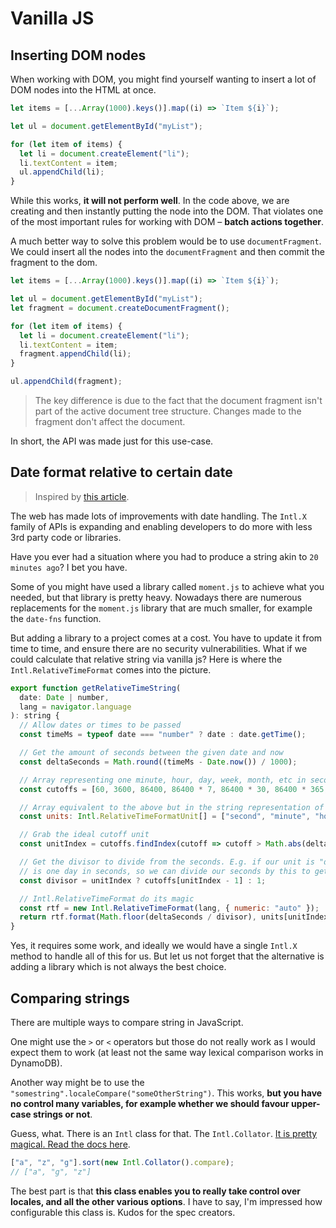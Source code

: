 # Vanilla JS

## Inserting DOM nodes

When working with DOM, you might find yourself wanting to insert a lot of DOM nodes into the HTML at once.

```js
let items = [...Array(1000).keys()].map((i) => `Item ${i}`);

let ul = document.getElementById("myList");

for (let item of items) {
  let li = document.createElement("li");
  li.textContent = item;
  ul.appendChild(li);
}
```

While this works, **it will not perform well**. In the code above, we are creating and then instantly putting the node into the DOM. That violates one of the most important rules for working with DOM – **batch actions together**.

A much better way to solve this problem would be to use `documentFragment`. We could insert all the nodes into the `documentFragment` and then commit the fragment to the dom.

```js
let items = [...Array(1000).keys()].map((i) => `Item ${i}`);

let ul = document.getElementById("myList");
let fragment = document.createDocumentFragment();

for (let item of items) {
  let li = document.createElement("li");
  li.textContent = item;
  fragment.appendChild(li);
}

ul.appendChild(fragment);
```

> The key difference is due to the fact that the document fragment isn't part of the active document tree structure. Changes made to the fragment don't affect the document.

In short, the API was made just for this use-case.

## Date format relative to certain date

> Inspired by [this article](https://www.builder.io/blog/relative-time).

The web has made lots of improvements with date handling. The `Intl.X` family of APIs is expanding and enabling developers to do more with less 3rd party code or libraries.

Have you ever had a situation where you had to produce a string akin to `20 minutes ago`? I bet you have.

Some of you might have used a library called `moment.js` to achieve what you needed, but that library is pretty heavy. Nowadays there are numerous replacements for the `moment.js` library that are much smaller, for example the `date-fns` function.

But adding a library to a project comes at a cost. You have to update it from time to time, and ensure there are no security vulnerabilities. What if we could calculate that relative string via vanilla js? Here is where the `Intl.RelativeTimeFormat` comes into the picture.

```js
export function getRelativeTimeString(
  date: Date | number,
  lang = navigator.language
): string {
  // Allow dates or times to be passed
  const timeMs = typeof date === "number" ? date : date.getTime();

  // Get the amount of seconds between the given date and now
  const deltaSeconds = Math.round((timeMs - Date.now()) / 1000);

  // Array representing one minute, hour, day, week, month, etc in seconds
  const cutoffs = [60, 3600, 86400, 86400 * 7, 86400 * 30, 86400 * 365, Infinity];

  // Array equivalent to the above but in the string representation of the units
  const units: Intl.RelativeTimeFormatUnit[] = ["second", "minute", "hour", "day", "week", "month", "year"];

  // Grab the ideal cutoff unit
  const unitIndex = cutoffs.findIndex(cutoff => cutoff > Math.abs(deltaSeconds));

  // Get the divisor to divide from the seconds. E.g. if our unit is "day" our divisor
  // is one day in seconds, so we can divide our seconds by this to get the # of days
  const divisor = unitIndex ? cutoffs[unitIndex - 1] : 1;

  // Intl.RelativeTimeFormat do its magic
  const rtf = new Intl.RelativeTimeFormat(lang, { numeric: "auto" });
  return rtf.format(Math.floor(deltaSeconds / divisor), units[unitIndex]);
}
```

Yes, it requires some work, and ideally we would have a single `Intl.X` method to handle all of this for us. But let us not forget that the alternative is adding a library which is not always the best choice.

## Comparing strings

There are multiple ways to compare string in JavaScript.

One might use the `>` or `<` operators but those do not really work as I would expect them to work (at least not the same way lexical comparison works in DynamoDB).

Another way might be to use the `"somestring".localeCompare("someOtherString")`. This works, **but you have no control many variables, for example whether we should favour upper-case strings or not**.

Guess, what. There is an `Intl` class for that. The `Intl.Collator`. [It is pretty magical. Read the docs here](https://developer.mozilla.org/en-US/docs/Web/JavaScript/Reference/Global_Objects/Intl/Collator).

```js
["a", "z", "g"].sort(new Intl.Collator().compare);
// ["a", "g", "z"]
```

The best part is that **this class enables you to really take control over locales, and all the other various options**. I have to say, I'm impressed how configurable this class is. Kudos for the spec creators.
